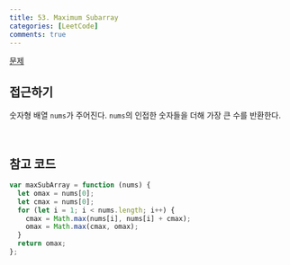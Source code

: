 ```yaml
---
title: 53. Maximum Subarray
categories: [LeetCode]
comments: true
---
```


[문제](https://leetcode.com/problems/maximum-subarray/)

## 접근하기

숫자형 배열 `nums`가 주어진다. `nums`의 인접한 숫자들을 더해 가장 큰 수를 반환한다.

<br>

## 참고 코드

```js
var maxSubArray = function (nums) {
  let omax = nums[0];
  let cmax = nums[0];
  for (let i = 1; i < nums.length; i++) {
    cmax = Math.max(nums[i], nums[i] + cmax);
    omax = Math.max(cmax, omax);
  }
  return omax;
};
```
